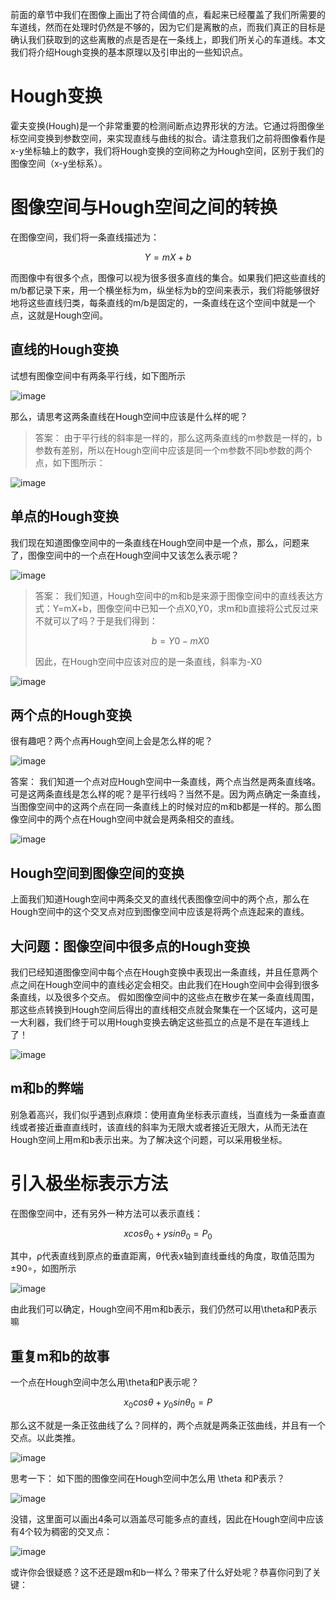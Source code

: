前面的章节中我们在图像上画出了符合阈值的点，看起来已经覆盖了我们所需要的车道线，然而在处理时仍然是不够的，因为它们是离散的点，而我们真正的目标是确认我们获取到的这些离散的点是否是在一条线上，即我们所关心的车道线。本文我们将介绍Hough变换的基本原理以及引申出的一些知识点。

# Hough变换
霍夫变换(Hough)是一个非常重要的检测间断点边界形状的方法。它通过将图像坐标空间变换到参数空间，来实现直线与曲线的拟合。请注意我们之前将图像看作是x-y坐标轴上的数字，我们将Hough变换的空间称之为Hough空间，区别于我们的图像空间（x-y坐标系）。

# 图像空间与Hough空间之间的转换
在图像空间，我们将一条直线描述为：

```math
Y = mX+b
```

而图像中有很多个点，图像可以视为很多很多直线的集合。如果我们把这些直线的m/b都记录下来，用一个横坐标为m，纵坐标为b的空间来表示，我们将能够很好地将这些直线归类，每条直线的m/b是固定的，一条直线在这个空间中就是一个点，这就是Hough空间。

## 直线的Hough变换
试想有图像空间中有两条平行线，如下图所示

![image](http://note.youdao.com/favicon.ico)

那么，请思考这两条直线在Hough空间中应该是什么样的呢？
> 答案：
> 由于平行线的斜率是一样的，那么这两条直线的m参数是一样的，b参数有差别，所以在Hough空间中应该是同一个m参数不同b参数的两个点，如下图所示：

![image](http://note.youdao.com/favicon.ico)

## 单点的Hough变换
我们现在知道图像空间中的一条直线在Hough空间中是一个点，那么，问题来了，图像空间中的一个点在Hough空间中又该怎么表示呢？

![image](http://note.youdao.com/favicon.ico)

> 答案：
> 我们知道，Hough空间中的m和b是来源于图像空间中的直线表达方式：Y=mX+b，图像空间中已知一个点X0,Y0，求m和b直接将公式反过来不就可以了吗？于是我们得到：
> 
> ```math
> b=Y0-mX0
> ```
> 
> 因此，在Hough空间中应该对应的是一条直线，斜率为-X0

![image](http://note.youdao.com/favicon.ico)

## 两个点的Hough变换
很有趣吧？两个点再Hough空间上会是怎么样的呢？

![image](http://note.youdao.com/favicon.ico)

答案：
我们知道一个点对应Hough空间中一条直线，两个点当然是两条直线咯。可是这两条直线是怎么样的呢？是平行线吗？当然不是。因为两点确定一条直线，当图像空间中的这两个点在同一条直线上的时候对应的m和b都是一样的。那么图像空间中的两个点在Hough空间中就会是两条相交的直线。

![image](http://note.youdao.com/favicon.ico)

## Hough空间到图像空间的变换
上面我们知道Hough空间中两条交叉的直线代表图像空间中的两个点，那么在Hough空间中的这个交叉点对应到图像空间中应该是将两个点连起来的直线。

## 大问题：图像空间中很多点的Hough变换
我们已经知道图像空间中每个点在Hough变换中表现出一条直线，并且任意两个点之间在Hough空间中的直线必定会相交。由此我们在Hough空间中会得到很多条直线，以及很多个交点。
假如图像空间中的这些点在散步在某一条直线周围，那这些点转换到Hough空间后得出的直线相交点就会聚集在一个区域内，这可是一大利器，我们终于可以用Hough变换去确定这些孤立的点是不是在车道线上了！

![image](http://note.youdao.com/favicon.ico)

## m和b的弊端
别急着高兴，我们似乎遇到点麻烦：使用直角坐标表示直线，当直线为一条垂直直线或者接近垂直直线时，该直线的斜率为无限大或者接近无限大，从而无法在Hough空间上用m和b表示出来。为了解决这个问题，可以采用极坐标。

# 引入极坐标表示方法
在图像空间中，还有另外一种方法可以表示直线：

```math
{xcos\theta}_0+{ysin\theta}_0=P_0
```
其中，ρ代表直线到原点的垂直距离，θ代表x轴到直线垂线的角度，取值范围为±90∘，如图所示

![image](http://note.youdao.com/favicon.ico)

由此我们可以确定，Hough空间不用m和b表示，我们仍然可以用\theta和P表示嘛

## 重复m和b的故事
一个点在Hough空间中怎么用\theta和P表示呢？

```math
{x_0cos\theta}+{y_0sin\theta}_0=P
```

那么这不就是一条正弦曲线了么？同样的，两个点就是两条正弦曲线，并且有一个交点。以此类推。

![image](http://note.youdao.com/favicon.ico)

思考一下：
如下图的图像空间在Hough空间中怎么用 \theta 和P表示？

![image](http://note.youdao.com/favicon.ico)

没错，这里面可以画出4条可以涵盖尽可能多点的直线，因此在Hough空间中应该有4个较为稠密的交叉点：

![image](http://note.youdao.com/favicon.ico)

或许你会很疑惑？这不还是跟m和b一样么？带来了什么好处呢？恭喜你问到了关键：



